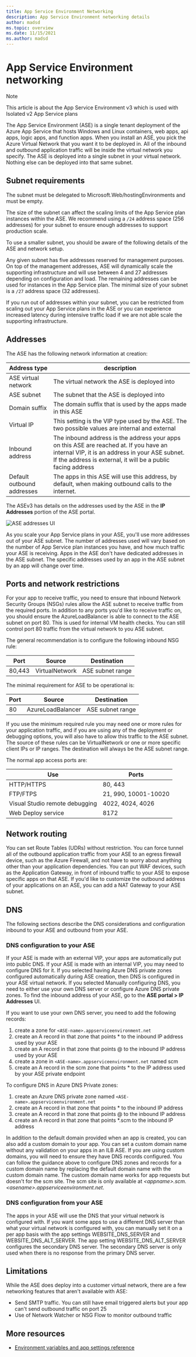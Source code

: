 ```yaml
---
title: App Service Environment Networking
description: App Service Environment networking details
author: madsd
ms.topic: overview
ms.date: 11/15/2021
ms.author: madsd
---
```


# App Service Environment networking

> [!NOTE]
> This article is about the App Service Environment v3 which is used with Isolated v2 App Service plans
> 

The App Service Environment (ASE) is a single tenant deployment of the Azure App Service that hosts Windows and Linux containers, web apps, api apps, logic apps, and function apps. When you install an ASE, you pick the Azure Virtual Network that you want it to be deployed in. All of the inbound and outbound application traffic will be inside the virtual network you specify. The ASE is deployed into a single subnet in your virtual network. Nothing else can be deployed into that same subnet.

## Subnet requirements

The subnet must be delegated to Microsoft.Web/hostingEnvironments and must be empty.

The size of the subnet can affect the scaling limits of the App Service plan instances within the ASE. We recommend using a `/24` address space (256 addresses) for your subnet to ensure enough addresses to support production scale.

To use a smaller subnet, you should be aware of the following details of the ASE and network setup.

Any given subnet has five addresses reserved for management purposes. On top of the management addresses, ASE will dynamically scale the supporting infrastructure and will use between 4 and 27 addresses depending on configuration and load. The remaining addresses can be used for instances in the App Service plan. The minimal size of your subnet is a `/27` address space (32 addresses).

If you run out of addresses within your subnet, you can be restricted from scaling out your App Service plans in the ASE or you can experience increased latency during intensive traffic load if we are not able scale the supporting infrastructure.

## Addresses

The ASE has the following network information at creation:

| Address type | description |
|--------------|-------------|
| ASE virtual network | The virtual network the ASE is deployed into |
| ASE subnet | The subnet that the ASE is deployed into |
| Domain suffix | The domain suffix that is used by the apps made in this ASE |
| Virtual IP | This setting is the VIP type used by the ASE. The two possible values are internal and external |
| Inbound address | The inbound address is the address your apps on this ASE are reached at. If you have an internal VIP, it is an address in your ASE subnet. If the address is external, it will be a public facing address |
| Default outbound addresses | The apps in this ASE will use this address, by default, when making outbound calls to the internet. |

The ASEv3 has details on the addresses used by the ASE in the **IP Addresses** portion of the ASE portal.

![ASE addresses UI](./media/networking/networking-ip-addresses.png)

As you scale your App Service plans in your ASE, you'll use more addresses out of your ASE subnet. The number of addresses used will vary based on the number of App Service plan instances you have, and how much traffic your ASE is receiving. Apps in the ASE don't have dedicated addresses in the ASE subnet. The specific addresses used by an app in the ASE subnet by an app will change over time.

## Ports and network restrictions

For your app to receive traffic, you need to ensure that inbound Network Security Groups (NSGs) rules allow the ASE subnet to receive traffic from the required ports. In addition to any ports you'd like to receive traffic on, you should ensure the AzureLoadBalancer is able to connect to the ASE subnet on port 80. This is used for internal VM health checks. You can still control port 80 traffic from the virtual network to you ASE subnet.

The general recommendation is to configure the following inbound NSG rule:

|Port|Source|Destination|
|-|-|-|
|80,443|VirtualNetwork|ASE subnet range|

The minimal requirement for ASE to be operational is:

|Port|Source|Destination|
|-|-|-|
|80|AzureLoadBalancer|ASE subnet range|

If you use the minimum required rule you may need one or more rules for your application traffic, and if you are using any of the deployment or debugging options, you will also have to allow this traffic to the ASE subnet. The source of these rules can be VirtualNetwork or one or more specific client IPs or IP ranges. The destination will always be the ASE subnet range.

The normal app access ports are:

|Use|Ports|
|-|-|
|HTTP/HTTPS|80, 443|
|FTP/FTPS|21, 990, 10001-10020|
|Visual Studio remote debugging|4022, 4024, 4026|
|Web Deploy service|8172|

## Network routing

You can set Route Tables (UDRs) without restriction. You can force tunnel all of the outbound application traffic from your ASE to an egress firewall device, such as the Azure Firewall, and not have to worry about anything other than your application dependencies. You can put WAF devices, such as the Application Gateway, in front of inbound traffic to your ASE to expose specific apps on that ASE. If you'd like to customize the outbound address of your applications on an ASE, you can add a NAT Gateway to your ASE subnet.

## DNS

The following sections describe the DNS considerations and configuration inbound to your ASE and outbound from your ASE.

### DNS configuration to your ASE

If your ASE is made with an external VIP, your apps are automatically put into public DNS. If your ASE is made with an internal VIP, you may need to configure DNS for it. If you selected having Azure DNS private zones configured automatically during ASE creation, then DNS is configured in your ASE virtual network. If you selected Manually configuring DNS, you need to either use your own DNS server or configure Azure DNS private zones. To find the inbound address of your ASE, go to the **ASE portal > IP Addresses** UI. 

If you want to use your own DNS server, you need to add the following records:

1. create a zone for `<ASE-name>.appserviceenvironment.net`
1. create an A record in that zone that points * to the inbound IP address used by your ASE
1. create an A record in that zone that points @ to the inbound IP address used by your ASE
1. create a zone in `<ASE-name>.appserviceenvironment.net` named scm
1. create an A record in the scm zone that points * to the IP address used by your ASE private endpoint

To configure DNS in Azure DNS Private zones:

1. create an Azure DNS private zone named `<ASE-name>.appserviceenvironment.net`
1. create an A record in that zone that points * to the inbound IP address
1. create an A record in that zone that points @ to the inbound IP address
1. create an A record in that zone that points *.scm to the inbound IP address

In addition to the default domain provided when an app is created, you can also add a custom domain to your app. You can set a custom domain name without any validation on your apps in an ILB ASE. If you are using custom domains, you will need to ensure they have DNS records configured. You can follow the guidance above to configure DNS zones and records for a custom domain name by replacing the default domain name with the custom domain name. The custom domain name works for app requests but doesn't for the scm site. The scm site is only available at *&lt;appname&gt;.scm.&lt;asename&gt;.appserviceenvironment.net*.

### DNS configuration from your ASE

The apps in your ASE will use the DNS that your virtual network is configured with. If you want some apps to use a different DNS server than what your virtual network is configured with, you can manually set it on a per app basis with the app settings WEBSITE_DNS_SERVER and WEBSITE_DNS_ALT_SERVER. The app setting WEBSITE_DNS_ALT_SERVER configures the secondary DNS server. The secondary DNS server is only used when there is no response from the primary DNS server.

## Limitations

While the ASE does deploy into a customer virtual network, there are a few networking features that aren't available with ASE:

* Send SMTP traffic. You can still have email triggered alerts but your app can't send outbound traffic on port 25
* Use of Network Watcher or NSG Flow to monitor outbound traffic

## More resources

- [Environment variables and app settings reference](../reference-app-settings.md)